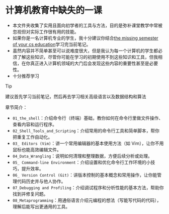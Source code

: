# 计算机教育中缺失的一课 

- 本文件夹收集了实用且面向初学者的工具与方法，目的是弥补课堂教学中常被忽视但对实际工作很有用的技能。
- 如果你是一名计算机专业的学生，我十分建议你结合[the missing semester of your cs education](https://missing.csail.mit.edu/)学习完当前笔记。
- 虽然内容并不简单甚至可以说难度很大，但是我认为每一个计算机的学生都必须了解这些知识，尽管你可能在学习的初期使用不到这些知识和工具，但我相信，在你真正进入计算机领域的大门后会发现这些内容的重要性甚至是必要性。
- 十分推荐学习

> [!tip]
> 建议首先学习当前笔记，然后再去学习相关高级语言以及数据结构和算法

章节简介：

- `01_the_shell`：介绍命令行（终端）基础，教你如何在命令行里做文件操作、查看内容和运行程序。
- `02_Shell_Tools_and_Scripting`：介绍常用的命令行工具和简单脚本，帮你把重复工作自动化。
- `03_ Editors (Vim)`：讲一个常用编辑器的基本使用方法（如 Vim），让你不用鼠标也能高效编辑文件。
- `04_Data_Wrangling`：说明如何清理和整理数据，方便后续分析或处理。
- `05_ Command-line Environment`：介绍设置和优化命令行工作环境的小技巧，提升效率。
- `06_ Version Control (Git)`：讲版本控制的基本概念和常用操作，让你能管理代码历史并与他人协作。
- `07_Debugging and Profiling`：介绍调试程序和分析性能的基本方法，帮助你找到并修复问题。
- `08_Metaprogramming`：用通俗语言介绍元编程的想法（写能写代码的代码），理解后能写出更通用的工具。

